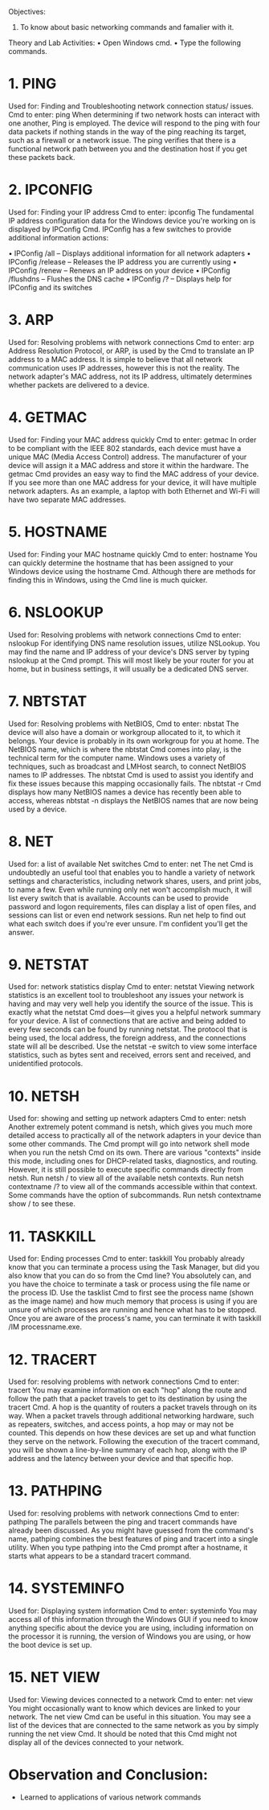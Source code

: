 Objectives:
1.	To know about basic networking commands and famalier with it.


Theory and Lab Activities:
•	Open Windows cmd.
•	Type the following commands.

# 1. PING
 Used for: Finding and Troubleshooting network connection status/ issues.
Cmd to enter: ping
When determining if two network hosts can interact with one another, Ping is employed.
The device will respond to the ping with four data packets if nothing stands in the way of the ping reaching its target, such as a firewall or a network issue.
The ping verifies that there is a functional network path between you and the destination host if you get these packets back.
 

# 2. IPCONFIG
Used for: Finding your IP address
Cmd to enter: ipconfig
The fundamental IP address configuration data for the Windows device you're working on is displayed by IPConfig Cmd.
IPConfig has a few switches  to provide additional information  actions:

•	IPConfig /all – Displays additional information for all network adapters
•	IPConfig /release – Releases the IP address you are currently using
•	IPConfig /renew – Renews an IP address on your device
•	IPConfig /flushdns – Flushes the DNS cache
•	IPConfig /? – Displays help for IPConfig and its switches

 


# 3. ARP
Used for: Resolving problems with network connections
Cmd to enter: arp
Address Resolution Protocol, or ARP, is used by the Cmd to translate an IP address to a MAC address.
It is simple to believe that all network communication uses IP addresses, however this is not the reality. The network adapter's MAC address, not its IP address, ultimately determines whether packets are delivered to a device.

# 4. GETMAC
Used for: Finding your MAC address quickly
Cmd to enter: getmac
In order to be compliant with the IEEE 802 standards, each device must have a unique MAC (Media Access Control) address. 
The manufacturer of your device will assign it a MAC address and store it within the hardware.
The getmac Cmd provides an easy way to find the MAC address of your device. If you see more than one MAC address for your device, it will have multiple network adapters. As an example, a laptop with both Ethernet and Wi-Fi will have two separate MAC addresses. 



# 5. HOSTNAME
Used for: Finding your MAC hostname quickly
Cmd to enter: hostname
You can quickly determine the hostname that has been assigned to your Windows device using the hostname Cmd.
Although there are methods for finding this in Windows, using the Cmd line is much quicker.



# 6. NSLOOKUP
Used for: Resolving problems with network connections
Cmd to enter: nslookup
For identifying DNS name resolution issues, utilize NSLookup.
You may find the name and IP address of your device's DNS server by typing nslookup at the Cmd prompt.
This will most likely be your router for you at home, but in business settings, it will usually be a dedicated DNS server. 

 

# 7. NBTSTAT
Used for: Resolving problems with  NetBIOS,
Cmd to enter: nbstat
The device will also have a domain or workgroup allocated to it, to which it belongs. Your device is probably in its own workgroup for you at home.
The NetBIOS name, which is where the nbtstat Cmd comes into play, is the technical term for the computer name.
Windows uses a variety of techniques, such as broadcast and LMHost search, to connect NetBIOS names to IP addresses.
The nbtstat Cmd is used to assist you identify and fix these issues because this mapping occasionally fails.
The nbtstat -r Cmd displays how many NetBIOS names a device has recently been able to access, whereas nbtstat -n displays the NetBIOS names that are now being used by a device.
 
# 8. NET
Used for: a list of available Net switches
Cmd to enter: net
The net Cmd is undoubtedly an useful tool that enables you to handle a variety of network settings and characteristics, including network shares, users, and print jobs, to name a few.
Even while running only net won't accomplish much, it will list every switch that is available.
Accounts can be used to provide password and logon requirements, files can display a list of open files, and sessions can list or even end network sessions.
Run net help to find out what each switch does if you're ever unsure. I'm confident you'll get the answer.
# 9. NETSTAT
Used for: network statistics display
Cmd to enter: netstat
Viewing network statistics is an excellent tool to troubleshoot any issues your network is having and may very well help you identify the source of the issue.
This is exactly what the netstat Cmd does—it gives you a helpful network summary for your device.
A list of connections that are active and being added to every few seconds can be found by running netstat.
The protocol that is being used, the local address, the foreign address, and the connections state will all be described.
Use the netstat -e switch to view some interface statistics, such as bytes sent and received, errors sent and received, and unidentified protocols.

# 10. NETSH
Used for: showing and setting up network adapters
Cmd to enter: netsh
Another extremely potent command is netsh, which gives you much more detailed access to practically all of the network adapters in your device than some other commands.
The Cmd prompt will go into network shell mode when you run the netsh Cmd on its own. There are various "contexts" inside this mode, including ones for DHCP-related tasks, diagnostics, and routing.
However, it is still possible to execute specific commands directly from netsh.
Run netsh / to view all of the available netsh contexts.
Run netsh contextname /? to view all of the commands accessible within that context.
Some commands have the option of subcommands.
Run netsh contextname show / to see these.

# 11. TASKKILL
Used for: Ending processes
Cmd to enter: taskkill
You probably already know that you can terminate a process using the Task Manager, but did you also know that you can do so from the Cmd line?
You absolutely can, and you have the choice to terminate a task or process using the file name or the process ID.
Use the tasklist Cmd to first see the process name (shown as the image name) and how much memory that process is using if you are unsure of which processes are running and hence what has to be stopped.
Once you are aware of the process's name, you can terminate it with taskkill /IM processname.exe.



# 12. TRACERT
Used for: resolving problems with network connections
Cmd to enter: tracert
You may examine information on each "hop" along the route and follow the path that a packet travels to get to its destination by using the tracert Cmd.
A hop is the quantity of routers a packet travels through on its way. When a packet travels through additional networking hardware, such as repeaters, switches, and access points, a hop may or may not be counted. This depends on how these devices are set up and what function they serve on the network.
Following the execution of the tracert command, you will be shown a line-by-line summary of each hop, along with the IP address and the latency between your device and that specific hop.


# 13. PATHPING
Used for: resolving problems with network connections
Cmd to enter: pathping
The parallels between the ping and tracert commands have already been discussed.
As you might have guessed from the command's name, pathping combines the best features of ping and tracert into a single utility.
When you type pathping into the Cmd prompt after a hostname, it starts what appears to be a standard tracert command.
 

# 14. SYSTEMINFO
Used for: Displaying system information
Cmd to enter: systeminfo
You may access all of this information through the Windows GUI if you need to know anything specific about the device you are using, including information on the processor it is running, the version of Windows you are using, or how the boot device is set up.

# 15. NET VIEW
Used for: Viewing devices connected to a network
Cmd to enter: net view
You might occasionally want to know which devices are linked to your network. The net view Cmd can be useful in this situation.
You may see a list of the devices that are connected to the same network as you by simply running the net view Cmd.
It should be noted that this Cmd might not display all of the devices connected to your network.


# Observation and Conclusion:
-	Learned to applications of  various network commands
